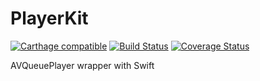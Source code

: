 # PlayerKit

[![Carthage compatible](https://img.shields.io/badge/Carthage-compatible-4BC51D.svg?style=flat)](https://github.com/Carthage/Carthage)
[![Build Status](https://travis-ci.org/kumabook/PlayerKit.svg?branch=master)](https://travis-ci.org/kumabook/PlayerKit)
[![Coverage Status](https://coveralls.io/repos/github/kumabook/PlayerKit/badge.svg?branch=slather_coverage)](https://coveralls.io/github/kumabook/PlayerKit?branch=slather_coverage)

 AVQueuePlayer wrapper with Swift

